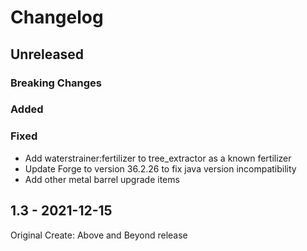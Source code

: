 # Changelog

## Unreleased

### Breaking Changes

### Added

### Fixed

* Add waterstrainer:fertilizer to tree_extractor as a known fertilizer
* Update Forge to version 36.2.26 to fix java version incompatibility
* Add other metal barrel upgrade items

## 1.3 - 2021-12-15

Original Create: Above and Beyond release
